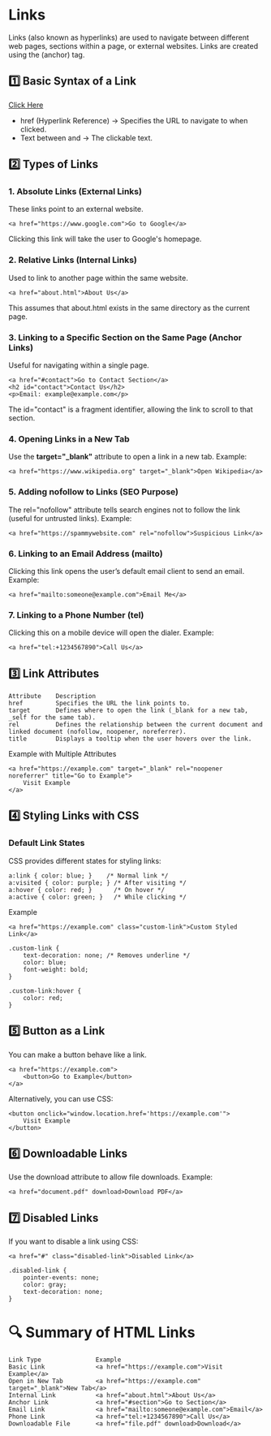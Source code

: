 # Links
Links (also known as hyperlinks) are used to navigate between different web pages, sections within a page, or external websites. Links are created using the <a> (anchor) tag.

## 1️⃣ Basic Syntax of a Link
<a href="https://example.com">Click Here</a>
- href (Hyperlink Reference) → Specifies the URL to navigate to when clicked.
- Text between <a> and </a> → The clickable text.

## 2️⃣ Types of Links
### 1. Absolute Links (External Links)
These links point to an external website.
```
<a href="https://www.google.com">Go to Google</a>
```
Clicking this link will take the user to Google's homepage.

### 2. Relative Links (Internal Links)
Used to link to another page within the same website.
```
<a href="about.html">About Us</a>
```
This assumes that about.html exists in the same directory as the current page.

### 3. Linking to a Specific Section on the Same Page (Anchor Links)
Useful for navigating within a single page.
```
<a href="#contact">Go to Contact Section</a>
<h2 id="contact">Contact Us</h2>
<p>Email: example@example.com</p>
```
The id="contact" is a fragment identifier, allowing the link to scroll to that section.

### 4. Opening Links in a New Tab
Use the **target="_blank"** attribute to open a link in a new tab.
Example:
```
<a href="https://www.wikipedia.org" target="_blank">Open Wikipedia</a>
```

### 5. Adding nofollow to Links (SEO Purpose)
The rel="nofollow" attribute tells search engines not to follow the link (useful for untrusted links).
Example:
```
<a href="https://spammywebsite.com" rel="nofollow">Suspicious Link</a>
```

### 6. Linking to an Email Address (mailto)
Clicking this link opens the user’s default email client to send an email.
Example:
```
<a href="mailto:someone@example.com">Email Me</a>
```

### 7. Linking to a Phone Number (tel)
Clicking this on a mobile device will open the dialer.
Example:
```
<a href="tel:+1234567890">Call Us</a>
```

## 3️⃣ Link Attributes
```
Attribute 	 Description
href	     Specifies the URL the link points to.
target	     Defines where to open the link (_blank for a new tab, _self for the same tab).
rel	         Defines the relationship between the current document and linked document (nofollow, noopener, noreferrer).
title	     Displays a tooltip when the user hovers over the link.
```
Example with Multiple Attributes
```
<a href="https://example.com" target="_blank" rel="noopener noreferrer" title="Go to Example">
    Visit Example
</a>
```

## 4️⃣ Styling Links with CSS
### Default Link States
CSS provides different states for styling links:
```
a:link { color: blue; }    /* Normal link */
a:visited { color: purple; } /* After visiting */
a:hover { color: red; }      /* On hover */
a:active { color: green; }   /* While clicking */
```
Example
```
<a href="https://example.com" class="custom-link">Custom Styled Link</a>
```
```
.custom-link {
    text-decoration: none; /* Removes underline */
    color: blue;
    font-weight: bold;
}

.custom-link:hover {
    color: red;
}
```

## 5️⃣ Button as a Link
You can make a button behave like a link.
```
<a href="https://example.com">
    <button>Go to Example</button>
</a>
```
Alternatively, you can use CSS:
```
<button onclick="window.location.href='https://example.com'">
    Visit Example
</button>
```
## 6️⃣ Downloadable Links
Use the download attribute to allow file downloads.
Example:
```
<a href="document.pdf" download>Download PDF</a>
```

## 7️⃣ Disabled Links
If you want to disable a link using CSS:
```
<a href="#" class="disabled-link">Disabled Link</a>
```
```
.disabled-link {
    pointer-events: none;
    color: gray;
    text-decoration: none;
}
```

# 🔍 Summary of HTML Links
```
Link Type	            Example
Basic Link	            <a href="https://example.com">Visit Example</a>
Open in New Tab	        <a href="https://example.com" target="_blank">New Tab</a>
Internal Link	        <a href="about.html">About Us</a>
Anchor Link	            <a href="#section">Go to Section</a>
Email Link	            <a href="mailto:someone@example.com">Email</a>
Phone Link	            <a href="tel:+1234567890">Call Us</a>
Downloadable File	    <a href="file.pdf" download>Download</a>
```









